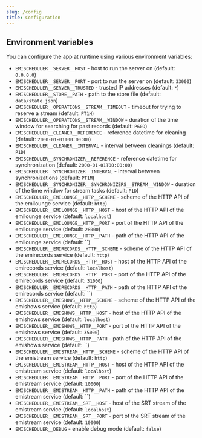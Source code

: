 ```yaml
---
slug: /config
title: Configuration
---
```


## Environment variables

You can configure the app at runtime using various environment variables:

- `EMISCHEDULER__SERVER__HOST` -
  host to run the server on
  (default: `0.0.0.0`)
- `EMISCHEDULER__SERVER__PORT` -
  port to run the server on
  (default: `33000`)
- `EMISCHEDULER__SERVER__TRUSTED` -
  trusted IP addresses
  (default: `*`)
- `EMISCHEDULER__STORE__PATH` -
  path to the store file
  (default: `data/state.json`)
- `EMISCHEDULER__OPERATIONS__STREAM__TIMEOUT` -
  timeout for trying to reserve a stream
  (default: `PT1H`)
- `EMISCHEDULER__OPERATIONS__STREAM__WINDOW` -
  duration of the time window for searching for past records
  (default: `P60D`)
- `EMISCHEDULER__CLEANER__REFERENCE` -
  reference datetime for cleaning
  (default: `2000-01-01T00:00:00`)
- `EMISCHEDULER__CLEANER__INTERVAL` -
  interval between cleanings
  (default: `P1D`)
- `EMISCHEDULER__SYNCHRONIZER__REFERENCE` -
  reference datetime for synchronization
  (default: `2000-01-01T00:00:00`)
- `EMISCHEDULER__SYNCHRONIZER__INTERVAL` -
  interval between synchronizations
  (default: `PT1M`)
- `EMISCHEDULER__SYNCHRONIZER__SYNCHRONIZERS__STREAM__WINDOW` -
  duration of the time window for stream tasks
  (default: `P1D`)
- `EMISCHEDULER__EMILOUNGE__HTTP__SCHEME` -
  scheme of the HTTP API of the emilounge service
  (default: `http`)
- `EMISCHEDULER__EMILOUNGE__HTTP__HOST` -
  host of the HTTP API of the emilounge service
  (default: `localhost`)
- `EMISCHEDULER__EMILOUNGE__HTTP__PORT` -
  port of the HTTP API of the emilounge service
  (default: `28000`)
- `EMISCHEDULER__EMILOUNGE__HTTP__PATH` -
  path of the HTTP API of the emilounge service
  (default: ``)
- `EMISCHEDULER__EMIRECORDS__HTTP__SCHEME` -
  scheme of the HTTP API of the emirecords service
  (default: `http`)
- `EMISCHEDULER__EMIRECORDS__HTTP__HOST` -
  host of the HTTP API of the emirecords service
  (default: `localhost`)
- `EMISCHEDULER__EMIRECORDS__HTTP__PORT` -
  port of the HTTP API of the emirecords service
  (default: `31000`)
- `EMISCHEDULER__EMIRECORDS__HTTP__PATH` -
  path of the HTTP API of the emirecords service
  (default: ``)
- `EMISCHEDULER__EMISHOWS__HTTP__SCHEME` -
  scheme of the HTTP API of the emishows service
  (default: `http`)
- `EMISCHEDULER__EMISHOWS__HTTP__HOST` -
  host of the HTTP API of the emishows service
  (default: `localhost`)
- `EMISCHEDULER__EMISHOWS__HTTP__PORT` -
  port of the HTTP API of the emishows service
  (default: `35000`)
- `EMISCHEDULER__EMISHOWS__HTTP__PATH` -
  path of the HTTP API of the emishows service
  (default: ``)
- `EMISCHEDULER__EMISTREAM__HTTP__SCHEME` -
  scheme of the HTTP API of the emistream service
  (default: `http`)
- `EMISCHEDULER__EMISTREAM__HTTP__HOST` -
  host of the HTTP API of the emistream service
  (default: `localhost`)
- `EMISCHEDULER__EMISTREAM__HTTP__PORT` -
  port of the HTTP API of the emistream service
  (default: `10000`)
- `EMISCHEDULER__EMISTREAM__HTTP__PATH` -
  path of the HTTP API of the emistream service
  (default: ``)
- `EMISCHEDULER__EMISTREAM__SRT__HOST` -
  host of the SRT stream of the emistream service
  (default: `localhost`)
- `EMISCHEDULER__EMISTREAM__SRT__PORT` -
  port of the SRT stream of the emistream service
  (default: `10000`)
- `EMISCHEDULER__DEBUG` -
  enable debug mode
  (default: `false`)

